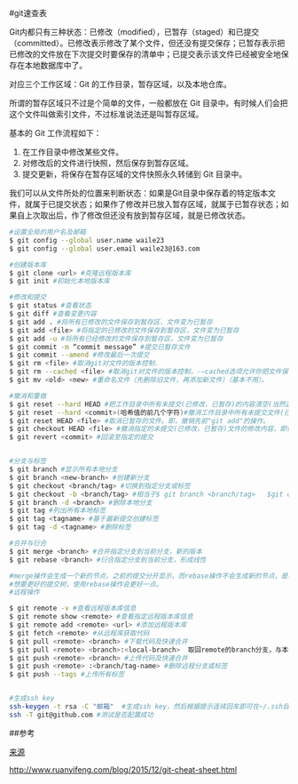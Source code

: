 #git速查表


Git内都只有三种状态：已修改（modified），已暂存（staged）和已提交（committed）。已修改表示修改了某个文件，但还没有提交保存；已暂存表示把已修改的文件放在下次提交时要保存的清单中；已提交表示该文件已经被安全地保存在本地数据库中了。

对应三个工作区域：Git 的工作目录，暂存区域，以及本地仓库。

所谓的暂存区域只不过是个简单的文件，一般都放在 Git 目录中。有时候人们会把这个文件叫做索引文件，不过标准说法还是叫暂存区域。	

基本的 Git 工作流程如下：
1. 在工作目录中修改某些文件。
1. 对修改后的文件进行快照，然后保存到暂存区域。
1. 提交更新，将保存在暂存区域的文件快照永久转储到 Git 目录中。

我们可以从文件所处的位置来判断状态：如果是Git目录中保存着的特定版本文件，就属于已提交状态；如果作了修改并已放入暂存区域，就属于已暂存状态；如果自上次取出后，作了修改但还没有放到暂存区域，就是已修改状态。

``` bash
#设置全局的用户名及邮箱
$ git config --global user.name waile23
$ git config --global user.email waile23@163.com

#创建版本库
$ git clone <url> #克隆远程版本库
$ git init #初始化本地版本库

#修改和提交
$ git status #查看状态
$ git diff #查看变更内容
$ git add . #将所有已修改的文件保存到暂存区，文件变为已暂存
$ git add <file> #将指定的已修改的文件保存到暂存区，文件变为已暂存 
$ git add -u #将所有已经修改的文件保存到暂存区，文件变为已暂存
$ git commit -m “commit message” #提交已暂存文件
$ git commit --amend #修改最后一次提交
$ git rm <file> #取消git对文件的版本控制.
$ git rm --cached <file> #取消git对文件的版本控制，-–cached选项允许你把文件保留在你的工作目录中.（常用）
$ git mv <old> <new> #重命名文件（先删除旧文件，再添加新文件）（基本不用）。

#撤消和重做
$ git reset --hard HEAD #把工作目录中所有未提交(已修改，已暂存)的内容清空(当然这不包括未置于版控制下的文件 untracked files)。
$ git reset --hard <commit>(哈希值的前几个字符)#撤消工作目录中所有未提交文件(已修改，已暂存)的修改内容
$ git reset HEAD <file> #取消已暂存的文件。即，撤销先前"git add"的操作。
$ git checkout HEAD <file> #撤消指定的未提交(已修改，已暂存)文件的修改内容，即保证工作目录中的状态与已提交状态一致。
$ git revert <commit> #回滚至指定的提交


#分支与标签
$ git branch #显示所有本地分支
$ git branch <new-branch> #创建新分支  
$ git checkout <branch/tag> #切换到指定分支或标签  
$ git checkout -b <branch/tag> #相当于$ git branch <branch/tag>   $git checkout <branch/tag>  
$ git branch -d <branch> #删除本地分支
$ git tag #列出所有本地标签
$ git tag <tagname> #基于最新提交创建标签
$ git tag -d <tagname> #删除标签

#合并与衍合
$ git merge <branch> #合并指定分支到当前分支，新的版本
$ git rebase <branch> #衍合指定分支到当前分支，形成线性

#merge操作会生成一个新的节点，之前的提交分开显示。而rebase操作不会生成新的节点，是将两个分支融合成一个线性的提交。
#想要更好的提交树，使用rebase操作会更好一点。
#远程操作

$ git remote -v #查看远程版本库信息
$ git remote show <remote> #查看指定远程版本库信息
$ git remote add <remote> <url> #添加远程版本库
$ git fetch <remote> #从远程库获取代码
$ git pull <remote> <branch> #下载代码及快速合并
$ git pull <remote> <branch>:<local-branch>  取回remote的branch分支，与本地的local-branch分支合并,注意冒号后不能有空格  
$ git push <remote> <branch> #上传代码及快速合并
$ git push <remote> :<branch/tag-name> #删除远程分支或标签
$ git push --tags #上传所有标签


#生成ssh key
ssh-keygen -t rsa -C "邮箱"  #生成ssh key，然后根据提示连续回车即可在~/.ssh目录下得到id_rsa和id_rsa.pub两个文件，id_rsa.pub文件里存放的就是我们要使用的key。
ssh -T git@github.com #测试是否配置成功
```

##参考

[来源](https://gitcafe.com/GitCafe/Help/wiki/Git-%E5%B8%B8%E7%94%A8%E5%91%BD%E4%BB%A4%E9%80%9F%E6%9F%A5%E8%A1%A8#wiki)

http://www.ruanyifeng.com/blog/2015/12/git-cheat-sheet.html
